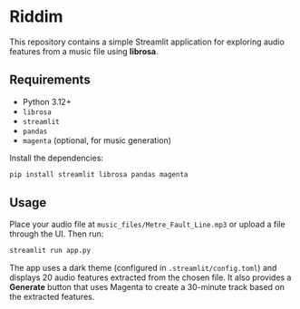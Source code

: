 # Riddim

This repository contains a simple Streamlit application for exploring audio features from a music file using **librosa**.

## Requirements

- Python 3.12+
- `librosa`
- `streamlit`
- `pandas`
- `magenta` (optional, for music generation)

Install the dependencies:

```bash
pip install streamlit librosa pandas magenta
```

## Usage

Place your audio file at `music_files/Metre_Fault_Line.mp3` or upload a file through the UI. Then run:

```bash
streamlit run app.py
```

The app uses a dark theme (configured in `.streamlit/config.toml`) and displays 20 audio features extracted from the chosen file.
It also provides a **Generate** button that uses Magenta to create a 30-minute track based on the extracted features.
